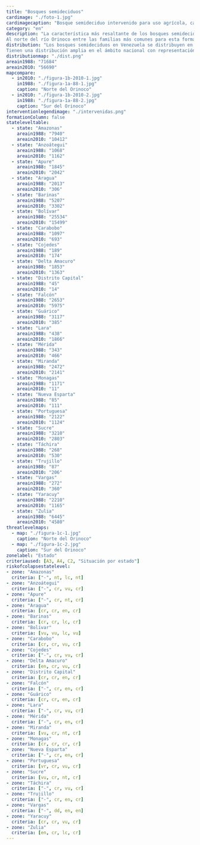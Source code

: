 ```yaml
---
title: "Bosques semideciduos"
cardimage: "./foto-1.jpg"
cardimagecaption: "Bosque semideciduo intervenido para uso agrícola, carretera desde San Cristóbal (estado Zulia) hacia Piñango (estado Mérida). <i>Giuseppe Colonnello</i>"
category: "en"
description: "La característica más resaltante de los bosques semideciduos es que sus especies arbóreas dominantes pierden entre 25% y 75% del follaje durante la época de sequía. En Venezuela están restringidos a las regiones macrotérmicas (>24°C) y submesotérmicas (18-24°C), aunque de acuerdo con la disponibilidad de agua pueden ser desde estacionales (tropófilos) hasta húmedos (ombrófilos). En cuanto a su ubicación altitudinal, es posible encontrarlos tanto en tierras bajas en la depresión del lago de Maracaibo como en los Llanos occidentales, y hasta a 1.200 m en las cordilleras de los Andes y de la Costa, por lo que se consideran basimontanos y montanos (Huber & Alarcón 1988). Presentan dos o tres estratos arbóreos y con individuos que pueden alcanzar hasta 35 m de altura, con abundancia de lianas y epífitas.<br><br>
Al norte del río Orinoco entre las familias más comunes para esta formación se encuentran Fabaceae, Rutaceae, Boraginaceae y Bignoneaceae, y en bosques semideciduos del estado Bolívar especies de las familias Leguminosae, Lecythidaceae y Sapotaceae, Burseraceae, Meliaceae y Chrysobalanaceae (Díaz 2007)."
distribution: "Los bosques semideciduos en Venezuela se distribuyen en los principales sistemas montañosos del norte del país y en algunas áreas del sur (Figura 1). Al norte del río Orinoco se desarrollan en las vertientes y valles húmedos de la cordillera de Mérida (Fotos 1 y 2), en el macizo de El Tamá, en las laderas norte de la sierra de Perijá, en el sistema Lara-Falcón, en la cordillera de la Costa, en las serranías del Interior Central y Oriental, en la cordillera Araya-Paria, y en cerro Copey (Ataroff 2003). En Guayana, los bosques semideciduos pueden encontrarse a alturas entre 400 y 800 m en el cinturón submesotérmico (Huber 1995c).<br><br>
Tienen una distribución amplia en el ámbito nacional con representación en todos los estados, aunque sus mayores extensiones se localizan en Bolívar, Amazonas, Falcón, Zulia, Barinas y Sucre (Tabla 1). Están presentes en tres regiones (llanuras bajas, colinas y montañas), 12 subregiones y 11 sectores de las unidades de paisaje definidas para Venezuela."
distributionmap: "./dist.png"
areain1988: "71684"
areain2010: "56690"
mapcompare:
  - in2010: "./figura-1b-2010-1.jpg"
    in1988: "./figura-1a-88-1.jpg"
    caption: "Norte del Orinoco"
  - in2010: "./figura-1b-2010-2.jpg"
    in1988: "./figura-1a-88-2.jpg"
    caption: "Sur del Orinoco"
interventionlegendimage: "./intervenidas.png"
formationColumn: false
stateleveltable:
  - state: "Amazonas"
    areain1988: "7940"
    areain2010: "10412"
  - state: "Anzoátegui"
    areain1988: "1068"
    areain2010: "1162"
  - state: "Apure"
    areain1988: "1845"
    areain2010: "2042"
  - state: "Aragua"
    areain1988: "2013"
    areain2010: "306"
  - state: "Barinas"
    areain1988: "5207"
    areain2010: "3302"
  - state: "Bolívar"
    areain1988: "25534"
    areain2010: "15499"
  - state: "Carabobo"
    areain1988: "1097"
    areain2010: "693"
  - state: "Cojedes"
    areain1988: "189"
    areain2010: "174"
  - state: "Delta Amacuro"
    areain1988: "1853"
    areain2010: "1363"
  - state: "Distrito Capital"
    areain1988: "45"
    areain2010: "14"
  - state: "Falcón"
    areain1988: "2653"
    areain2010: "5975"
  - state: "Guárico"
    areain1988: "3117"
    areain2010: "385"
  - state: "Lara"
    areain1988: "438"
    areain2010: "1866"
  - state: "Mérida"
    areain1988: "343"
    areain2010: "466"
  - state: "Miranda"
    areain1988: "2472"
    areain2010: "2141"
  - state: "Monagas"
    areain1988: "1171"
    areain2010: "11"
  - state: "Nueva Esparta"
    areain1988: "85"
    areain2010: "111"
  - state: "Portuguesa"
    areain1988: "2122"
    areain2010: "1124"
  - state: "Sucre"
    areain1988: "3210"
    areain2010: "2803"
  - state: "Táchira"
    areain1988: "268"
    areain2010: "530"
  - state: "Trujillo"
    areain1988: "87"
    areain2010: "206"
  - state: "Vargas"
    areain1988: "272"
    areain2010: "360"
  - state: "Yaracuy"
    areain1988: "2210"
    areain2010: "1165"
  - state: "Zulia"
    areain1988: "6445"
    areain2010: "4580"
threatlevelmaps:
  - map: "./figura-1c-1.jpg"
    caption: "Norte del Orinoco"
  - map: "./figura-1c-2.jpg"
    caption: "Sur del Orinoco"
zonelabel: "Estado"
criteriaused: [A3, A4, C2, "Situación por estado"]
riskofcolapsestatelevel:
- zone: "Amazonas"
  criteria: ["-", nt, lc, nt]
- zone: "Anzoátegui"
  criteria: ["-", cr, vu, cr]
- zone: "Apure"
  criteria: ["-", cr, nt, cr]
- zone: "Aragua"
  criteria: [cr, cr, en, cr]
- zone: "Barinas"
  criteria: [cr, cr, lc, cr]
- zone: "Bolívar"
  criteria: [vu, vu, lc, vu]
- zone: "Carabobo"
  criteria: [cr, cr, vu, cr]
- zone: "Cojedes"
  criteria: ["-", cr, vu, cr]
- zone: "Delta Amacuro"
  criteria: [en, cr, vu, cr]
- zone: "Distrito Capital"
  criteria: [cr, cr, en, cr]
- zone: "Falcón"
  criteria: ["-", cr, en, cr]
- zone: "Guárico"
  criteria: [cr, cr, en, cr]
- zone: "Lara"
  criteria: ["-", cr, vu, cr]
- zone: "Mérida"
  criteria: ["-", cr, en, cr]
- zone: "Miranda"
  criteria: [vu, cr, nt, cr]
- zone: "Monagas"
  criteria: [cr, cr, cr, cr]
- zone: "Nueva Esparta"
  criteria: ["-", cr, en, cr]
- zone: "Portuguesa"
  criteria: [vr, cr, vu, cr]
- zone: "Sucre"
  criteria: [vu, cr, nt, cr]
- zone: "Táchira"
  criteria: ["-", cr, vu, cr]
- zone: "Trujillo"
  criteria: ["-", cr, en, cr]
- zone: "Vargas"
  criteria: ["-", dd, en, en]
- zone: "Yaracuy"
  criteria: [cr, cr, vu, cr]
- zone: "Zulia"
  criteria: [en, cr, lc, cr]
---
```

